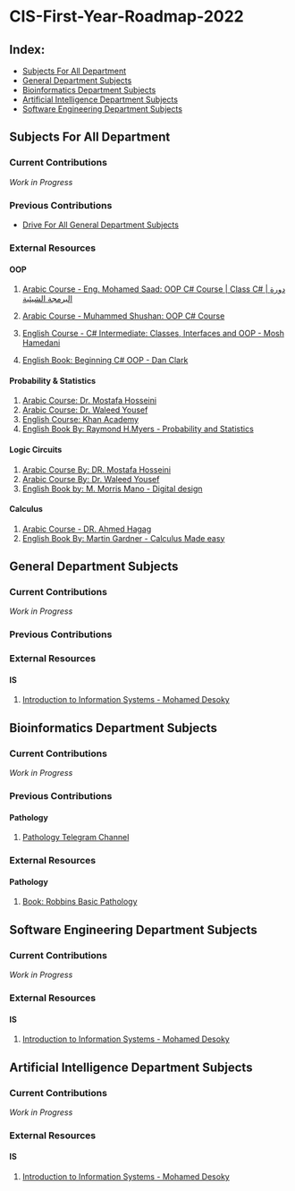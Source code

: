 # CIS-First-Year-Roadmap-2022

## Index:
- [Subjects For All Department](#Subjects-For-All-Department)
- [General Department Subjects](#General-Department-Subjects)
- [Bioinformatics Department Subjects](#Bioinformatics-Department-Subjects)
- [Artificial Intelligence Department Subjects](#Artificial-Intelligence-Department-Subjects)
- [Software Engineering Department Subjects](#Software-Engineering-Department-Subjects)


## Subjects For All Department

### Current Contributions 
_Work in Progress_


### Previous Contributions
- [Drive For All General Department Subjects](https://drive.google.com/drive/folders/1T4qALXQB1YluKIVa4hl9fxuJ19iFg2WZ)

### External Resources 
#### OOP
1. [Arabic Course - Eng. Mohamed Saad: OOP C# Course | Class C# | دورة البرمجة الشيئية](https://www.youtube.com/playlist?list=PLZyQU-WOzZF2g5PCSHfhHvoX7BnCUn3Md)

2. [Arabic Course - Muhammed Shushan: OOP C# Course ](https://www.youtube.com/watch?v=ysMDD3Rdb-A&list=PLnzqK5HvcpwQfXeFaGHRYQfyQrJjOy43u)

3. [English Course - C# Intermediate: Classes, Interfaces and OOP - Mosh Hamedani](https://www.udemy.com/course/csharp-intermediate-classes-interfaces-and-oop/)

4. [English Book: Beginning C# OOP - Dan Clark](https://link.springer.com/book/10.1007/978-1-4302-4936-8)

#### Probability & Statistics
1. [Arabic Course: Dr. Mostafa Hosseini](https://www.youtube.com/watch?v=3iMr419Gg1E&list=PL-cKUB-e2KiuXuUQ9POZoayIOV2oOs5GL)
2. [Arabic Course: Dr. Waleed Yousef](https://www.youtube.com/playlist?list=PL158D091D26F47358)
3. [English Course: Khan Academy ](https://www.youtube.com/playlist?list=PLC58778F28211FA19)
4. [English Book By: Raymond H.Myers - Probability and Statistics](https://math.buet.ac.bd/public/faculty_profile/files/835598806.pdf)

#### Logic Circuits
1. [Arabic Course By: DR. Mostafa Hosseini](https://www.youtube.com/watch?v=kkJP4U5Ps9E&list=PL-cKUB-e2KitJ7eFBnx0Q-4u2LQqWVYTM)
2. [Arabic Course By: Dr. Waleed Yousef](https://youtube.com/playlist?list=PLZNz7wrFA85Antgz1o79xCn1O2nwDEkLH)
3. [English Book by: M. Morris Mano - Digital design](http://www.portcity.edu.bd/files/636444791235373856_Digitallogicdesign.pdf)

#### Calculus
1. [Arabic Course - DR. Ahmed Hagag](https://www.youtube.com/playlist?list=PLxIvc-MGOs6hMiR2Xis-mJ1sXNwWsZ1Bh)
2. [English Book By: Martin Gardner - Calculus Made easy](https://www.ysk-books.com/ar/show/book/calculus-made-easy-pdf)

## General Department Subjects

### Current Contributions
_Work in Progress_

### Previous Contributions


### External Resources 
#### IS
1. [Introduction to Information Systems - Mohamed Desoky](https://www.youtube.com/watch?v=ITJRTb6Yv1Y&list=PL1DUmTEdeA6LXpHtaTyRBok5XnpNzRIfA)

## Bioinformatics Department Subjects

### Current Contributions
_Work in Progress_

### Previous Contributions
#### Pathology
1. [Pathology Telegram Channel](https://t.me/+c14kkMU77XowYTI0)

### External Resources 
#### Pathology
1. [Book: Robbins Basic Pathology](https://www.elsevier.com/books/robbins-basic-pathology/kumar/978-0-323-35317-5)

## Software Engineering Department Subjects

### Current Contributions 
_Work in Progress_


### External Resources
#### IS
1. [Introduction to Information Systems - Mohamed Desoky](https://www.youtube.com/watch?v=ITJRTb6Yv1Y&list=PL1DUmTEdeA6LXpHtaTyRBok5XnpNzRIfA)

## Artificial Intelligence Department Subjects

### Current Contributions
_Work in Progress_


### External Resources
#### IS
1. [Introduction to Information Systems - Mohamed Desoky](https://www.youtube.com/watch?v=ITJRTb6Yv1Y&list=PL1DUmTEdeA6LXpHtaTyRBok5XnpNzRIfA)

